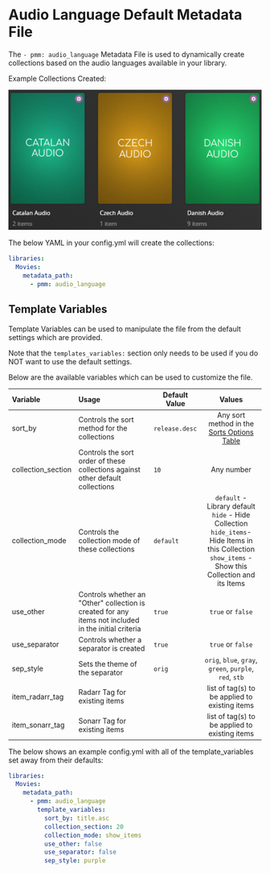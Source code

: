 # Audio Language Default Metadata File

The `- pmm: audio_language` Metadata File is used to dynamically create collections based on the audio languages available in your library.

Example Collections Created:

![](images/audio_language.png)

The below YAML in your config.yml will create the collections:
```yaml
libraries:
  Movies:
    metadata_path:
      - pmm: audio_language
```


## Template Variables
Template Variables can be used to manipulate the file from the default settings which are provided. 

Note that the `templates_variables:` section only needs to be used if you do NOT want to use the default settings.

Below are the available variables which can be used to customize the file.


| Variable            | Usage                                                                                                | Default Value  |                                                                             Values                                                                             |
|:--------------------|:-----------------------------------------------------------------------------------------------------|----------------|:--------------------------------------------------------------------------------------------------------------------------------------------------------------:|
| sort_by             | Controls the sort method for the collections                                                         | `release.desc` |                                                  Any sort method in the [Sorts Options Table](#sort-options)                                                   |
| collection_section  | Controls the sort order of these collections against other default collections                       | `10`           |                                                                           Any number                                                                           |
| collection_mode     | Controls the collection mode of these collections                                                    | `default`      | `default` - Library default<br/>`hide` - Hide Collection<br/>`hide_items`- Hide Items in this Collection<br/>`show_items` - Show this Collection and its Items |
| use_other           | Controls whether an "Other" collection is created for any items not included in the initial criteria | `true`         |                                                                       `true` or `false`                                                                        |
| use_separator       | Controls whether a separator is created                                                              | `true`         |                                                                       `true` or `false`                                                                        |
| sep_style           | Sets the theme of the separator                                                                      | `orig`         |                                                    `orig`, `blue`, `gray`, `green`, `purple`, `red`, `stb`                                                     |
| item_radarr_tag     | Radarr Tag for existing items                                                                        |                |                                                         list of tag(s) to be applied to existing items                                                         |
| item_sonarr_tag     | Sonarr Tag for existing items                                                                        |                |                                                         list of tag(s) to be applied to existing items                                                         |

The below shows an example config.yml with all of the template_variables set away from their defaults:

```yaml
libraries:
  Movies:
    metadata_path:
      - pmm: audio_language
        template_variables:
          sort_by: title.asc
          collection_section: 20
          collection_mode: show_items
          use_other: false
          use_separator: false
          sep_style: purple
```

